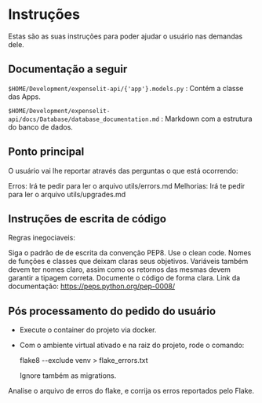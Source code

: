 # Instruções

Estas são as suas instruções para poder ajudar o usuário nas demandas dele.

## Documentação a seguir

`$HOME/Development/expenselit-api/{'app'}.models.py` : Contém a classe das Apps.

`$HOME/Development/expenselit-api/docs/Database/database_documentation.md` : Markdown com a estrutura do banco de dados.

## Ponto principal

O usuário vai lhe reportar através das perguntas o que está ocorrendo:

Erros: Irá te pedir para ler o arquivo utils/errors.md
Melhorias: Irá te pedir para ler o arquivo utils/upgrades.md

## Instruções de escrita de código

Regras inegociaveis:

  Siga o padrão de de escrita da convenção PEP8.
  Use o clean code.
  Nomes de funções e classes que deixam claras seus objetivos.
  Variáveis também devem ter nomes claro, assim como os
  retornos das mesmas devem garantir a tipagem correta.
  Documente o código de forma clara.
  Link da documentação: https://peps.python.org/pep-0008/

## Pós processamento do pedido do usuário

* Execute o container do projeto via docker.

* Com o ambiente virtual ativado e na raiz do projeto, rode o comando:

  flake8 --exclude venv > flake_errors.txt

  Ignore também as migrations.

Analise o arquivo de erros do flake, e corrija os erros reportados pelo Flake.